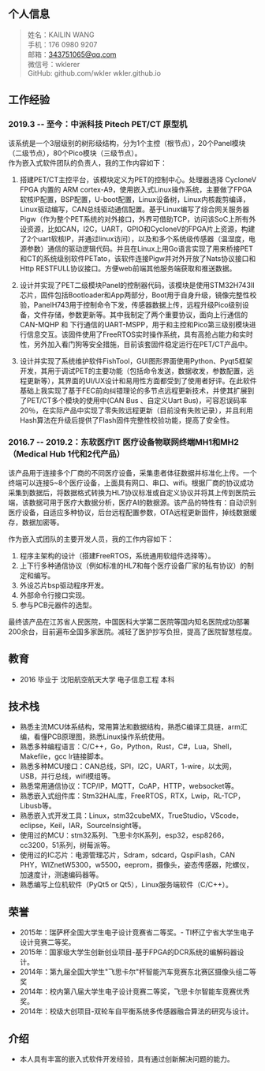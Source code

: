 <!--简历版本：0.1-->  
## 个人信息   
> 姓名：KAILIN WANG  
> 手机：176 0980 9207  
> 邮箱：343751065@qq.com  
> 微信号：wklerer  
> GitHub: github.com/wkler  wkler.github.io  

<!--
## 工作经历（4年物联网设备开发经验）
- 2019.3 -- 至今      中派科技（深圳）                 嵌入式软件工程师
- 2016.7 -- 2019.2   东软集团-医疗IT 物联网产品部       嵌入式软件工程师
-->  


<!--5个软件
PanelBoot
PanelH743
Pigw
FishingTool
PETato-->
## 工作经验
### 2019.3 -- 至今：中派科技 Pitech PET/CT 原型机

该系统是一个3层级别的树形级结构，分为1个主控（根节点），20个Panel模块（二级节点），80个Pico模块（三级节点）。  
作为嵌入式软件团队的负责人，我的工作内容如下：
    
1. 搭建PET/CT主控平台，该模块定义为PET的控制中心。处理器选择 CycloneV FPGA 内置的 ARM cortex-A9，使用嵌入式Linux操作系统，主要做了FPGA软核IP配置，BSP配置，U-boot配置，Linux设备树，Linux内核裁剪编译，Linux驱动编写，CAN总线驱动通信配置。基于Linux编写了综合网关服务器Pigw（作为整个PET系统的对外接口，外界可借助TCP，访问该SoC上所有外设资源，比如CAN，I2C，UART，GPIO和CycloneV的FPGA片上资源，构建了2个uart软核IP，并通过linux访问），以及和多个系统级传感器（温湿度，电源参数）通信的驱动逻辑代码。并且在Linux上用Go语言实现了用来桥接PET和CT的系统级别软件PETato，该软件连接Pigw并对外开放了Nats协议接口和Http RESTFULL协议接口。方便web前端其他服务端获取和推送数据。  
    
2. 设计并实现了PET二级模块Panel的控制器代码，该模块是使用STM32H743II芯片，固件包括Bootloader和App两部分，Boot用于自身升级，镜像完整性校验，PanelH743用于控制命令下发，传感器数据上传，远程升级Pico级别设备，文件存储，参数更新等。其中我制定了两个重要协议，面向上行通信的CAN-MQHP 和 下行通信的UART-MSPP，用于和主控和Pico第三级别模块进行信息交互。该固件使用了FreeRTOS实时操作系统，具有高抢占能力和实时性，另外加入看门狗等安全措施，目前该套固件稳定运行在PET/CT产品中。
    
3. 设计并实现了系统维护软件FishTool，GUI图形界面使用Python、Pyqt5框架开发，其用于调试PET的主要功能（包括命令发送，数据收发，参数配置，远程更新等），其界面的UI/UX设计和易用性方面都受到了使用者好评。在此软件基础上我实现了基于FEC前向纠错理论的多节点远程更新技术，并使其扩展到了PET/CT多个模块的使用中(CAN Bus 、自定义Uart Bus)，可容忍误码率20％，在实际产品中实现了零失败远程更新（目前没有失败记录），并且利用Hash算法在升级后提供了Flash固件完整性校验功能，提高了安全性。
  
   
  
### 2016.7 -- 2019.2：东软医疗IT 医疗设备物联网终端MH1和MH2（Medical Hub 1代和2代产品）  
该产品用于连接多个厂商的不同医疗设备，采集患者体征数据并标准化上传。一个终端可以连接5~8个医疗设备，上面具有网口、串口、wifi。根据厂商的协议成功采集到数据后，将数据格式转换为HL7协议标准或自定义协议并将其上传到医院云端，该数据可用于医疗大数据分析，医疗AI的数据源。该产品的特性有：自动识别医疗设备，自适应多种协议，后台远程配置参数，OTA远程更新固件，掉线数据缓存，数据加密等。

作为嵌入式团队的主要开发人员，我的工作内容如下：

1. 程序主架构的设计（搭建FreeRTOS，系统通用软组件选择等）。
2. 上下行多种通信协议（例如标准的HL7和每个医疗设备厂家的私有协议）的制定和编写。
3. 外设芯片bsp驱动程序开发。
4. 外部命令行接口实现。
5. 参与PCB元器件的选型。

最终该产品在江苏省人民医院，中国医科大学第二医院等国内知名医院成功部署200余台，目前遍布全国多家医院。减轻了医护抄写负担，提高了医院智慧程度。

## 教育
- 2016 毕业于 沈阳航空航天大学 电子信息工程 本科


## 技术栈
- 熟悉主流MCU体系结构，常用算法和数据结构，熟悉C编译工具链，arm汇编，看懂PCB原理图，熟悉Linux操作系统使用。
- 熟悉多种编程语言：C/C++，Go，Python，Rust，C#，Lua，Shell，Makefile，gcc lr链接脚本。
- 熟悉多种MCU接口：CAN总线，SPI，I2C，UART，1-wire，以太网，USB，并行总线，wifi模组等。
- 熟悉常用通信协议：TCP/IP，MQTT，CoAP，HTTP，websocket等。
- 熟悉嵌入式组件库：Stm32HAL库，FreeRTOS，RTX，Lwip，RL-TCP，Libusb等。
- 熟悉嵌入式开发工具：Linux，stm32cubeMX，TrueStudio，VScode，eclipse，Keil，IAR，SourceInsight等。
- 使用过的MCU：stm32系列、飞思卡尔K系列，esp32，esp8266，cc3200，51系列，树莓派等。 
- 使用过的IC芯片：电源管理芯片，Sdram，sdcard，QspiFlash，CAN PHY，WIZnetW5300，w5500，eeprom，摄像头，姿态传感器，陀螺仪，加速度计，测速编码器等。
- 熟悉编写上位机软件（PyQt5 or Qt5），Linux服务端软件（C/C++）。


## 荣誉  
- 2015年：瑞萨杯全国大学生电子设计竞赛省二等奖。- TI杯辽宁省大学生电子设计竞赛二等奖。
- 2015年：国家级大学生创新创业项目-基于FPGA的DCR系统的编解码器设计。
- 2014年：第九届全国大学生"飞思卡尔"杯智能汽车竞赛东北赛区摄像头组二等奖
- 2014年：校内第八届大学生电子设计竞赛二等奖，飞思卡尔智能车竞赛优秀奖。
- 2014年：校级大创项目-双轮车自平衡系统多传感器融合算法的研究与设计。
<!--- 2012-2013年度三好学生，综合二等奖学金（1次），综合三等奖学金（2次）。-->


## 介绍  
- 本人具有丰富的嵌入式软件开发经验，具有通过创新解决问题的能力。
